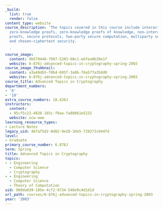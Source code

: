```yaml
---
_build:
  list: true
  render: false
content_type: website
course_description: 'The topics covered in this course include interactive proofs,
  zero-knowledge proofs, zero-knowledge proofs of knowledge, non-interactive zero-knowledge
  proofs, secure protocols, two-party secure computation, multiparty secure computation,
  and chosen-ciphertext security.

  '
course_image:
  content: 9b579446-7907-5203-60c1-e6fea0b39e1f
  website: 6-876j-advanced-topics-in-cryptography-spring-2003
course_image_thumbnail:
  content: a3a49db5-f0b4-695f-3a0b-76a577a35dd0
  website: 6-876j-advanced-topics-in-cryptography-spring-2003
course_title: Advanced Topics in Cryptography
department_numbers:
- '6'
- '18'
extra_course_numbers: 18.426J
instructors:
  content:
  - 95cf5c21-4826-165c-f0aa-fa88861e5232
  website: ocw-www
learning_resource_types:
- Lecture Notes
legacy_uid: 46faf5d2-8d82-9e28-3de5-729273c044fd
level:
- Graduate
primary_course_number: 6.876J
term: Spring
title: Advanced Topics in Cryptography
topics:
- - Engineering
  - Computer Science
  - Cryptography
- - Engineering
  - Computer Science
  - Theory of Computation
uid: 960da039-105e-4cf2-9734-546e9c4d1d1d
url_path: courses/6-876j-advanced-topics-in-cryptography-spring-2003
year: '2003'
---
```

